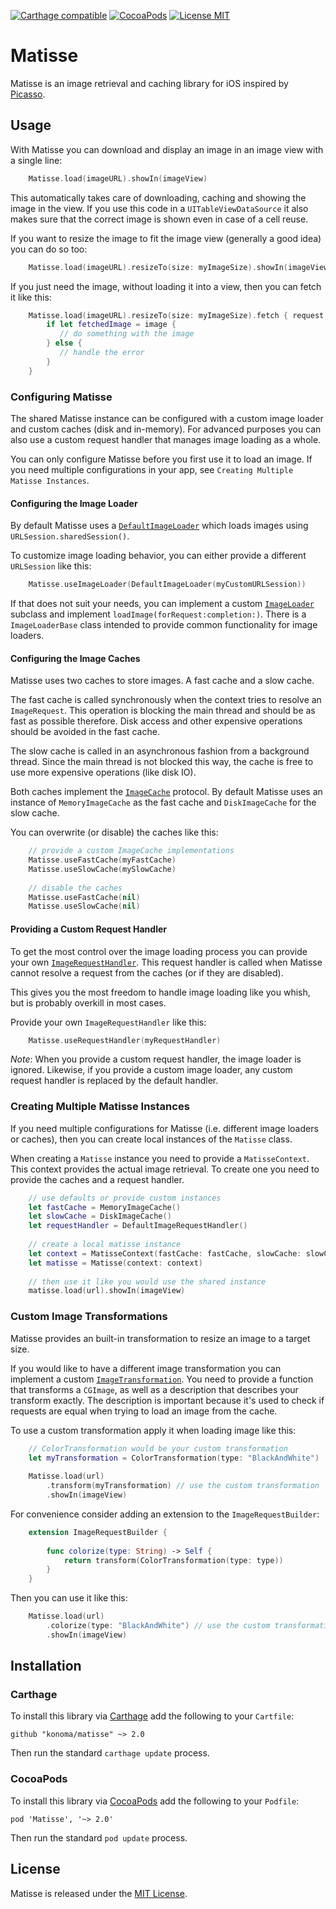 [![Carthage compatible](https://img.shields.io/badge/Carthage-compatible-4BC51D.svg)](https://github.com/Carthage/Carthage)
[![CocoaPods](https://img.shields.io/cocoapods/v/Matisse.svg)](https://cocoapods.org/pods/Matisse)
[![License MIT](https://img.shields.io/badge/license-MIT-blue.svg)](https://github.com/konoma/matisse/blob/master/LICENSE)

# Matisse

Matisse is an image retrieval and caching library for iOS inspired by
[Picasso](https://github.com/square/picasso).


## Usage

With Matisse you can download and display an image in an image view with
a single line:

```swift
    Matisse.load(imageURL).showIn(imageView)
```

This automatically takes care of downloading, caching and showing the image
in the view. If you use this code in a `UITableViewDataSource` it also makes
sure that the correct image is shown even in case of a cell reuse.

If you want to resize the image to fit the image view (generally a good idea)
you can do so too:

```swift
    Matisse.load(imageURL).resizeTo(size: myImageSize).showIn(imageView)
```

If you just need the image, without loading it into a view, then you can fetch
it like this:

```swift
    Matisse.load(imageURL).resizeTo(size: myImageSize).fetch { request, image, error in
        if let fetchedImage = image {
           // do something with the image
        } else {
           // handle the error
        }
    }
```


### Configuring Matisse

The shared Matisse instance can be configured with a custom image loader and custom caches (disk and in-memory).
For advanced purposes you can also use a custom request handler that manages image loading as a whole.

You can only configure Matisse before you first use it to load an image. If you need multiple configurations
in your app, see `Creating Multiple Matisse Instances`.


#### Configuring the Image Loader

By default Matisse uses a [`DefaultImageLoader`](Sources/DefaultImageLoader.swift) which loads images using
`URLSession.sharedSession()`.

To customize image loading behavior, you can either provide a different `URLSession` like this:

```swift
    Matisse.useImageLoader(DefaultImageLoader(myCustomURLSession))
```

If that does not suit your needs, you can implement a custom [`ImageLoader`](Sources/ImageLoader.swift)
subclass and implement `loadImage(forRequest:completion:)`. There is a `ImageLoaderBase` class intended
to provide common functionality for image loaders.

#### Configuring the Image Caches

Matisse uses two caches to store images. A fast cache and a slow cache.

The fast cache is called synchronously when the context tries to resolve an `ImageRequest`. This
operation is blocking the main thread and should be as fast as possible therefore. Disk access and
other expensive operations should be avoided in the fast cache.

The slow cache is called in an asynchronous fashion from a background thread. Since the main thread
is not blocked this way, the cache is free to use more expensive operations (like disk IO).

Both caches implement the [`ImageCache`](Sources/ImageCache.swift) protocol. By default Matisse
uses an instance of `MemoryImageCache` as the fast cache and `DiskImageCache` for the slow cache.

You can overwrite (or disable) the caches like this:

```swift
    // provide a custom ImageCache implementations
    Matisse.useFastCache(myFastCache)
    Matisse.useSlowCache(mySlowCache)
    
    // disable the caches
    Matisse.useFastCache(nil)
    Matisse.useSlowCache(nil)
```

#### Providing a Custom Request Handler

To get the most control over the image loading process you can provide your own
[`ImageRequestHandler`](Sources/ImageRequestHandler.swift). This request handler is called when
Matisse cannot resolve a request from the caches (or if they are disabled).

This gives you the most freedom to handle image loading like you whish, but is probably overkill in
most cases.

Provide your own `ImageRequestHandler` like this:

```swift
    Matisse.useRequestHandler(myRequestHandler)
```

_Note_: When you provide a custom request handler, the image loader is ignored. Likewise, if you provide
a custom image loader, any custom request handler is replaced by the default handler.


### Creating Multiple Matisse Instances

If you need multiple configurations for Matisse (i.e. different image loaders or caches), then you
can create local instances of the `Matisse` class.

When creating a `Matisse` instance you need to provide a `MatisseContext`. This context provides
the actual image retrieval. To create one you need to provide the caches and a request handler.

```swift
    // use defaults or provide custom instances
    let fastCache = MemoryImageCache()
    let slowCache = DiskImageCache()
    let requestHandler = DefaultImageRequestHandler()
    
    // create a local matisse instance
    let context = MatisseContext(fastCache: fastCache, slowCache: slowCache, requestHandler: requestHandler)
    let matisse = Matisse(context: context)
    
    // then use it like you would use the shared instance
    matisse.load(url).showIn(imageView)
```


### Custom Image Transformations

Matisse provides an built-in transformation to resize an image to a target size.

If you would like to have a different image transformation you can implement a custom
[`ImageTransformation`](Sources/ImageTransformation.swift). You need to provide a function
that transforms a `CGImage`, as well as a description that describes your transform exactly.
The description is important because it's used to check if requests are equal when trying
to load an image from the cache.

To use a custom transformation apply it when loading image like this:

```swift
    // ColorTransformation would be your custom transformation
    let myTransformation = ColorTransformation(type: "BlackAndWhite")
    
    Matisse.load(url)
        .transform(myTransformation) // use the custom transformation
        .showIn(imageView)
```

For convenience consider adding an extension to the `ImageRequestBuilder`:

```swift
    extension ImageRequestBuilder {
        
        func colorize(type: String) -> Self {
            return transform(ColorTransformation(type: type))
        }
    }
```

Then you can use it like this:

```swift
    Matisse.load(url)
        .colorize(type: "BlackAndWhite") // use the custom transformation
        .showIn(imageView)
```


## Installation

### Carthage

To install this library via [Carthage](https://github.com/Carthage/Carthage) add the
following to your `Cartfile`:

    github "konoma/matisse" ~> 2.0

Then run the standard `carthage update` process.


### CocoaPods

To install this library via [CocoaPods](https://cocoapods.org) add the following to
your `Podfile`:

    pod 'Matisse', '~> 2.0'

Then run the standard `pod update` process.


## License

Matisse is released under the [MIT License](LICENSE).
